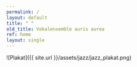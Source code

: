 ```yaml
---
permalink: /
layout: default
title: " "
old_title: Vokalensemble auris aurea
ref: home
layout: single
---
```

<!---
<figure>
    <img src="{{ site.url }}/assets/etlavie/etlavie-foto.JPG" alt="Foto" style="display:block; margin-left:auto; margin-right:auto">
    <figcaption>Höfner Volksblatt/Micha Brandstetter</figcaption>
</figure>


Wir sind ein junges Vokalensemble unter der Leitung von Deborah Züger. Uns gibt es seit 2021.

Nächstes Projekt: auris aurea goes jazz!
-->

![Plakat]({{ site.url }}/assets/jazz/jazz_plakat.png)


<!---
![Gruppenfoto]({{ site.url }}/assets/gruppenfoto.png)
-->